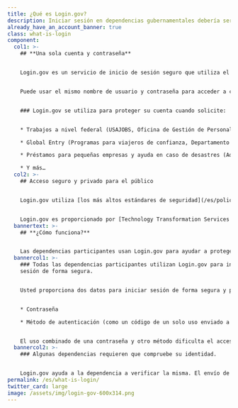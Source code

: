 ```yaml
---
title: ¿Qué es Login.gov?
description: Iniciar sesión en dependencias gubernamentales debería ser fácil y seguro.
already_have_an_account_banner: true
class: what-is-login
component:
  col1: >-
    ## **Una sola cuenta y contraseña**


    Login.gov es un servicio de inicio de sesión seguro que utiliza el público para iniciar sesión en las dependencias gubernamentales participantes. Las dependencias participantes le pedirán crear una cuenta en Login.gov para acceder de forma segura a su información en su sitio web o aplicación.


    Puede usar el mismo nombre de usuario y contraseña para acceder a cualquier dependencia que se asocie con Login.gov, lo cual agiliza su trámite y evita tener que recordar varios nombres de usuario y contraseñas.


    ### Login.gov se utiliza para proteger su cuenta cuando solicite:


    * Trabajos a nivel federal (USAJOBS, Oficina de Gestión de Personal)

    * Global Entry (Programas para viajeros de confianza, Departamento de Seguridad Nacional)

    * Préstamos para pequeñas empresas y ayuda en caso de desastres (Administración de Pequeñas Empresas)

    * Y más…
  col2: >-
    ## Acceso seguro y privado para el público


    Login.gov utiliza [los más altos estándares de seguridad](/es/policy/our-security-practices/) para mantener segura su información, incluida la verificación de identidad y [autenticación de dos factores](/es/help/get-started/authentication-methods/).


    Login.gov es proporcionado por [Technology Transformation Services (TTS)](https://www.gsa.gov/tts).
  bannertext: >-
    ## **¿Cómo funciona?**


    Las dependencias participantes usan Login.gov para ayudar a proteger a sus usuarios. Cuando intente iniciar sesión en una dependencia participante, se le pedirá que inicie sesión o cree una cuenta con Login.gov antes de poder acceder a su perfil en dicha dependencia.
  bannercol1: >-
    ### Todas las dependencias participantes utilizan Login.gov para iniciar
    sesión de forma segura.


    Usted proporciona dos datos para iniciar sesión de forma segura y proteger su información.


    * Contraseña

    * Método de autenticación (como un código de un solo uso enviado a su teléfono o una aplicación de autenticación)


    El uso combinado de una contraseña y otro método dificulta el acceso de terceros a su información.
  bannercol2: >-
    ### Algunas dependencias requieren que compruebe su identidad.


    Login.gov ayuda a la dependencia a verificar la misma. El envío de información de identificación personal (PII), como su identificación con fotografía, permite verificar que se trata de usted y no de alguien haciéndose pasar por usted. Nosotros nos limitamos a confirmar su identidad y no determinamos su elegibilidad para los servicios ofrecidos por la dependencia.
permalink: /es/what-is-login/
twitter_card: large
image: /assets/img/login-gov-600x314.png
---
```


